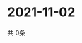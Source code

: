 # 2021-11-02
  共 0条

  <!-- BEGIN -->
  <!-- 最后更新时间Tue Nov 02 2021 14:03:03 GMT+0000 (Coordinated Universal Time) -->
  
  <!-- END -->
  
  